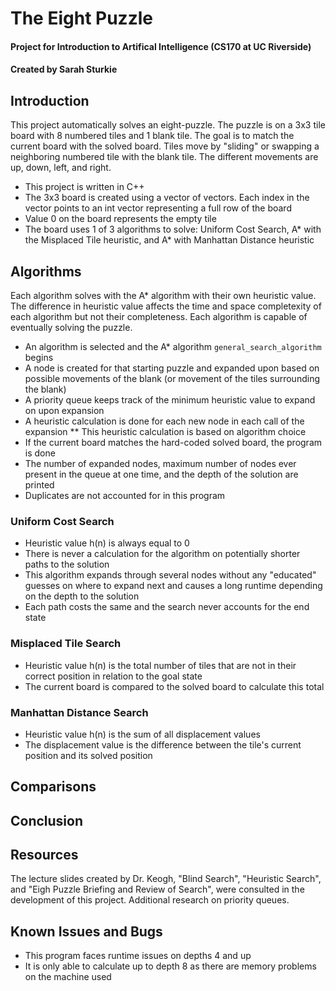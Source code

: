 # The Eight Puzzle
#### Project for Introduction to Artifical Intelligence (CS170 at UC Riverside)
#### Created by Sarah Sturkie

## Introduction
This project automatically solves an eight-puzzle. The puzzle is on a 3x3 tile board with 8 numbered tiles and 1 blank tile. The goal is to match the current board with the solved board. Tiles move by "sliding" or swapping a neighboring numbered tile with the blank tile. The different movements are up, down, left, and right. 
* This project is written in C++
* The 3x3 board is created using a vector of vectors. Each index in the vector points to an int vector representing a full row of the board
* Value 0 on the board represents the empty tile
* The board uses 1 of 3 algorithms to solve: Uniform Cost Search, A* with the Misplaced Tile heuristic, and A* with Manhattan Distance heuristic
## Algorithms
Each algorithm solves with the A* algorithm with their own heuristic value. The difference in heuristic value affects the time and space completexity of each algorithm but not their completeness. Each algorithm is capable of eventually solving the puzzle. 
* An algorithm is selected and the A* algorithm ```general_search_algorithm``` begins
* A node is created for that starting puzzle and expanded upon based on possible movements of the blank (or movement of the tiles surrounding the blank)
* A priority queue keeps track of the minimum heuristic value to expand on upon expansion
* A heuristic calculation is done for each new node in each call of the expansion
** This heuristic calculation is based on algorithm choice
* If the current board matches the hard-coded solved board, the program is done
* The number of expanded nodes, maximum number of nodes ever present in the queue at one time, and the depth of the solution are printed
* Duplicates are not accounted for in this program
### Uniform Cost Search
* Heuristic value h(n) is always equal to 0
* There is never a calculation for the algorithm on potentially shorter paths to the solution
* This algorithm expands through several nodes without any "educated" guesses on where to expand next and causes a long runtime depending on the depth to the solution
* Each path costs the same and the search never accounts for the end state
### Misplaced Tile Search
* Heuristic value h(n) is the total number of tiles that are not in their correct position in relation to the goal state
* The current board is compared to the solved board to calculate this total
### Manhattan Distance Search
* Heuristic value h(n) is the sum of all displacement values
* The displacement value is the difference between the tile's current position and its solved position
## Comparisons
## Conclusion
## Resources
The lecture slides created by Dr. Keogh, "Blind Search", "Heuristic Search", and "Eigh Puzzle Briefing and Review of Search", were consulted in the development of this project. Additional research on priority queues.
## Known Issues and Bugs
* This program faces runtime issues on depths 4 and up
* It is only able to calculate up to depth 8 as there are memory problems on the machine used
